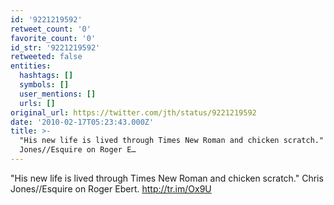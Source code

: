 ```yaml
---
id: '9221219592'
retweet_count: '0'
favorite_count: '0'
id_str: '9221219592'
retweeted: false
entities:
  hashtags: []
  symbols: []
  user_mentions: []
  urls: []
original_url: https://twitter.com/jth/status/9221219592
date: '2010-02-17T05:23:43.000Z'
title: >-
  "His new life is lived through Times New Roman and chicken scratch." Chris
  Jones//Esquire on Roger E…
---
```


"His new life is lived through Times New Roman and chicken scratch." Chris Jones//Esquire on Roger Ebert. http://tr.im/Ox9U
